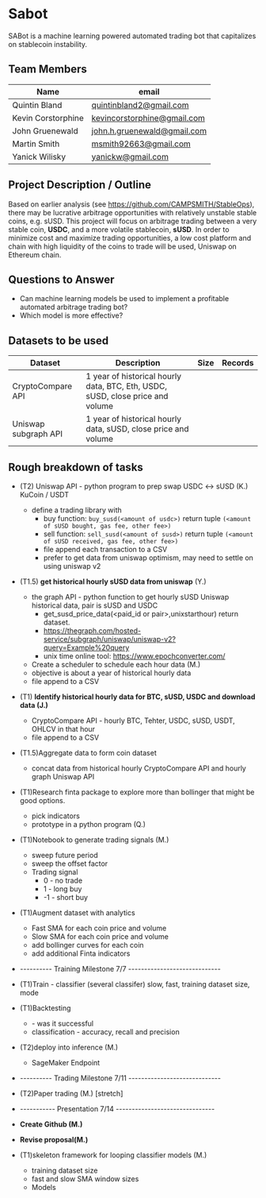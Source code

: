 # Sabot
SABot is a machine learning powered automated trading bot that capitalizes on stablecoin instability.

## Team Members

| Name                 | email                       | 
|----------------------|-----------------------------|
| Quintin Bland        | quintinbland2@gmail.com     |
| Kevin Corstorphine   | kevincorstorphine@gmail.com |
| John Gruenewald      | john.h.gruenewald@gmail.com |
| Martin Smith         | msmith92663@gmail.com       |
| Yanick Wilisky       | yanickw@gmail.com           |

## Project Description / Outline
Based on earlier analysis (see https://github.com/CAMPSMITH/StableOps), there may be lucrative arbitrage opportunities with relatively unstable stable coins, e.g. sUSD. This project will focus on arbitrage trading between a very stable coin, **USDC**, and a more volatile stablecoin, **sUSD**.  In order to minimize cost and maximize trading opportunities, a low cost platform and chain with high liquidity of the coins to trade will be used, Uniswap on Ethereum chain.

## Questions to Answer
* Can machine learning models be used to implement a profitable automated arbitrage trading bot?
* Which model is more effective?

## Datasets to be used

| Dataset | Description | Size | Records |
|---------|-------------|------|---------|
|   CryptoCompare API | 1 year of historical hourly data, BTC, Eth, USDC, sUSD, close price and volume |  |  |
|   Uniswap subgraph API | 1 year of historical hourly data, sUSD, close price and volume |  |  |

## Rough breakdown of tasks
* (T2) Uniswap API - python program to prep swap USDC <-> sUSD (K.)    KuCoin / USDT
    * define a trading library with
        * buy function: `buy_susd(<amount of usdc>)` return tuple `(<amount of sUSD bought, gas fee, other fee>)`
        * sell function: `sell_susd(<amount of susd>)` return tuple `(<amount of sUSD received, gas fee, other fee>)`
        * file append each transaction to a CSV
        * prefer to get data from uniswap optimism, may need to settle on using uniswap v2
* (T1.5) **get historical hourly sUSD data from uniswap** (Y.)
    * the graph API - python function to get hourly sUSD Uniswap historical data, pair is sUSD and USDC
        * get_susd_price_data(<paid_id or pair>,unixstarthour)  return dataset.
        * https://thegraph.com/hosted-service/subgraph/uniswap/uniswap-v2?query=Example%20query
        * unix time online tool: https://www.epochconverter.com/
    * Create a scheduler to schedule each hour data (M.)
    * objective is about a year of historical hourly data
    * file append to a CSV
* (T1) **Identify historical hourly data for BTC, sUSD, USDC and download data (J.)**
    * CryptoCompare API - hourly BTC, Tehter, USDC, sUSD, USDT, OHLCV in that hour
    * file append to a CSV
* (T1.5)Aggregate data to form coin dataset
    * concat data from historical hourly CryptoCompare API and hourly graph Uniswap API
* (T1)Research finta package to explore more than bollinger that might be good options.  
    * pick indicators
    * prototype in a python program (Q.)
* (T1)Notebook to generate trading signals  (M.)
    * sweep future period
    * sweep the offset factor
    * Trading signal
       * 0 - no trade
       * 1 - long buy
       * -1 - short buy
* (T1)Augment dataset with analytics
    * Fast SMA for each coin price and volume
    * Slow SMA for each coin price and volume
    * add bollinger curves for each coin
    * add additional Finta indicators


* ----------  Training Milestone 7/7 -----------------------------
* (T1)Train - classifier (several classifer) slow, fast, training dataset size, mode
* (T1)Backtesting
    * $$$$ - was it successful
    * classification - accuracy, recall and precision
* (T2)deploy into inference (M.)
    * SageMaker Endpoint
* ----------  Trading Milestone 7/11 -----------------------------
* (T2)Paper trading (M.)  [stretch]
* ----------- Presentation   7/14  -------------------------------
* **Create Github (M.)** 
* **Revise proposal(M.)**
* (T1)skeleton framework for looping classifier models (M.)
   * training dataset size
   * fast and slow SMA window sizes
   * Models
